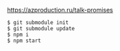 https://azproduction.ru/talk-promises

```
$ git submodule init
$ git submodule update
$ npm i
$ npm start
```